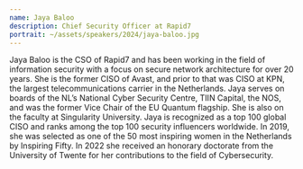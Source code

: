 ```yaml
---
name: Jaya Baloo
description: Chief Security Officer at Rapid7
portrait: ~/assets/speakers/2024/jaya-baloo.jpg
---
```


Jaya Baloo is the CSO of Rapid7 and has been working in the field of information security with a focus on secure network architecture for over 20 years. She is the former CISO of Avast, and prior to that was CISO at KPN, the largest telecommunications carrier in the Netherlands. Jaya serves on boards of the NL’s National Cyber Security Centre, TIIN Capital, the NOS, and was the former Vice Chair of the EU Quantum flagship. She is also on the faculty at Singularity University.
Jaya is recognized as a top 100 global CISO and ranks among the top 100 security influencers worldwide. In 2019, she was selected as one of the 50 most inspiring women in the Netherlands by Inspiring Fifty. In 2022 she received an honorary doctorate from the University of Twente for her contributions to the field of Cybersecurity.
